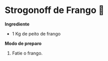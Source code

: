# Strogonoff de Frango :chicken:

**Ingrediente**

- 1 Kg de peito de frango

**Modo de preparo**

1. Fatie o frango.